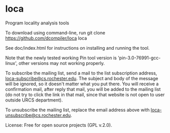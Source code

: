 loca
====

Program locality analysis tools

To download using command-line, run 
   git clone https://github.com/dcompiler/loca loca

See doc/index.html for instructions on installing and running the tool.

Note that the newly tested working Pin tool version is 'pin-3.0-76991-gcc-linux', other versions may not working properly.

To subscribe the mailing list, send a mail to the list subscription address, loca-subscribe@cs.rochester.edu. The subject and body of the message will be ignored, so it doesn't matter what you put there. You will receive a confirmation mail, after reply that mail, you will be added to the mailing list (do not try to click the link in that mail, since that website is not open to user outside URCS department).

To unsubscribe the mailing list, replace the email address above with loca-unsubscribe@cs.rochester.edu.

License: Free for open source projects (GPL v.2.0).
